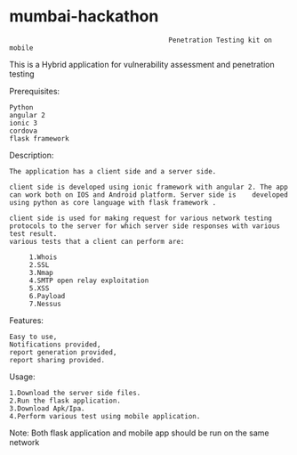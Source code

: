 # mumbai-hackathon

                            				Penetration Testing kit on mobile

This is a Hybrid application for vulnerability assessment and penetration testing

Prerequisites:

	Python
	angular 2
	ionic 3
	cordova
	flask framework


Description:

    The application has a client side and a server side.

    client side is developed using ionic framework with angular 2. The app can work both on IOS and Android platform. Server side is    developed using python as core language with flask framework .

    client side is used for making request for various network testing protocols to the server for which server side responses with various test result.
    various tests that a client can perform are:

         1.Whois
         2.SSL
         3.Nmap
         4.SMTP open relay exploitation
         5.XSS
         6.Payload
         7.Nessus


Features:

	Easy to use,
	Notifications provided,
	report generation provided,
	report sharing provided.


Usage:
    
    1.Download the server side files.
    2.Run the flask application.
    3.Download Apk/Ipa.
    4.Perform various test using mobile application. 


Note: Both flask application and mobile app should be run on the same network   


    

